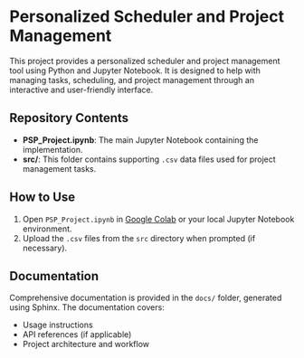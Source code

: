 # Personalized Scheduler and Project Management

This project provides a personalized scheduler and project management tool using Python and Jupyter Notebook. It is designed to help with managing tasks, scheduling, and project management through an interactive and user-friendly interface.

## Repository Contents
- **PSP_Project.ipynb**: The main Jupyter Notebook containing the implementation.
- **src/**: This folder contains supporting `.csv` data files used for project management tasks.

## How to Use
1. Open `PSP_Project.ipynb` in [Google Colab](https://colab.research.google.com/drive/1OFj5Gn-G8vCuNH3oVA6L2J8skDVv0wIg?usp=sharing) or your local Jupyter Notebook environment.
2. Upload the `.csv` files from the `src` directory when prompted (if necessary).

## Documentation
Comprehensive documentation is provided in the `docs/` folder, generated using Sphinx. The documentation covers:
- Usage instructions
- API references (if applicable)
- Project architecture and workflow

